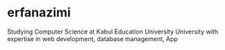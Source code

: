 # erfanazimi
Studying Computer Science at Kabul Education University University with expertise in web development, database management, App
